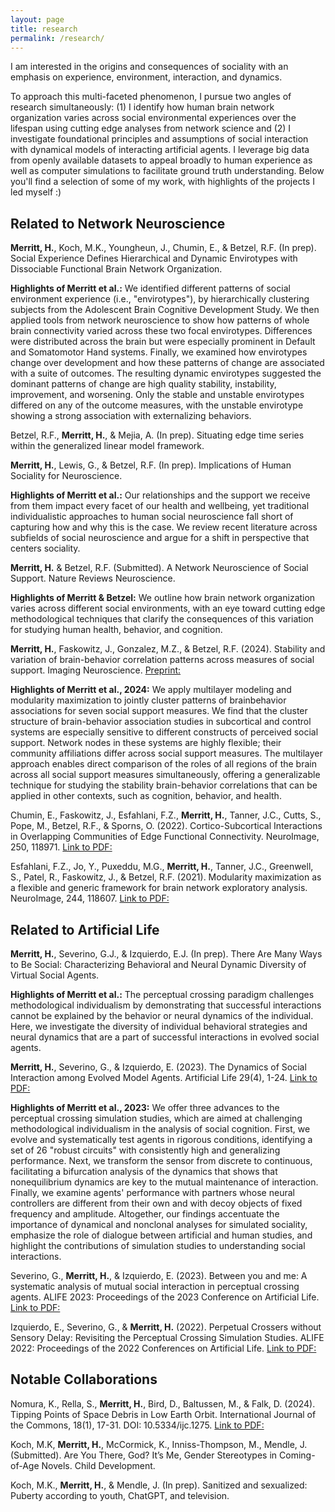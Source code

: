 ```yaml
---
layout: page
title: research
permalink: /research/
---
```


I am interested in the origins and consequences of sociality with an emphasis on experience, environment, interaction, and dynamics. 

To approach this multi-faceted phenomenon, I pursue two angles of research simultaneously: (1) I identify how human brain network organization varies across social environmental experiences over the lifespan using cutting edge analyses from network science and (2) I investigate foundational principles and assumptions of social interaction with dynamical models of interacting artificial agents. I leverage big data from openly available datasets to appeal broadly to human experience as well as computer simulations to facilitate ground truth understanding. Below you'll find a selection of some of my work, with highlights of the projects I led myself :)


## Related to Network Neuroscience
**Merritt, H.**, Koch, M.K., Youngheun, J., Chumin, E., & Betzel, R.F. (In prep). Social Experience Defines Hierarchical and Dynamic Envirotypes with Dissociable Functional Brain Network Organization.

**Highlights of Merritt et al.:** We identified different patterns of social environment experience (i.e., "envirotypes"), by hierarchically clustering subjects from the Adolescent Brain Cognitive Development Study. We then applied tools from network neuroscience to show how patterns of whole brain connectivity varied across these two focal envirotypes. Differences were distributed across the brain but were especially prominent in Default and Somatomotor Hand systems. Finally, we examined how envirotypes change over development and how these patterns of change are associated with a suite of outcomes. The resulting dynamic envirotypes suggested the dominant patterns of change are high quality stability, instability, improvement, and worsening. Only the stable and unstable envirotypes differed on any of the outcome measures, with the unstable envirotype showing a strong association with externalizing behaviors.


Betzel, R.F., **Merritt, H.**, & Mejia, A. (In prep). Situating edge time series within the generalized linear model framework.


**Merritt, H.**, Lewis, G., & Betzel, R.F. (In prep). Implications of Human Sociality for Neuroscience.

**Highlights of Merritt et al.:** Our relationships and the support we receive from them impact every facet of our health and wellbeing, yet traditional individualistic approaches to human social neuroscience fall short of capturing how and why this is the case. We review recent literature across subfields of social neuroscience and argue for a shift in perspective that centers sociality. 


**Merritt, H.** & Betzel, R.F. (Submitted). A Network Neuroscience of Social Support. Nature Reviews Neuroscience.

**Highlights of Merritt & Betzel:** We outline how brain network organization varies across different social environments, with an eye toward cutting edge methodological techniques that clarify the consequences of this variation for studying human health, behavior, and cognition.


**Merritt, H.**, Faskowitz, J., Gonzalez, M.Z., & Betzel, R.F. (2024). Stability and variation of brain-behavior correlation patterns across measures of social support. Imaging Neuroscience. [Preprint:](https://doi.org/10.1101/2023.03.23.533966)

**Highlights of Merritt et al., 2024:** We apply multilayer modeling and modularity maximization to jointly cluster patterns of brainbehavior associations for seven social support measures. We find that the cluster structure of brain-behavior association studies in subcortical and control systems are especially sensitive to different constructs of perceived social support. Network nodes in these systems are highly flexible; their community affiliations differ across social support measures.  The multilayer approach enables direct comparison of the roles of all regions of the brain
across all social support measures simultaneously, offering a generalizable technique for studying the stability brain-behavior correlations that can be applied in other contexts, such as cognition, behavior, and health.


Chumin, E., Faskowitz, J., Esfahlani, F.Z., **Merritt, H.**, Tanner, J.C., Cutts, S., Pope, M., Betzel, R.F., & Sporns, O. (2022). Cortico-Subcortical Interactions in Overlapping Communities of Edge Functional Connectivity. NeuroImage, 250, 118971. [Link to PDF:](https://www.sciencedirect.com/science/article/pii/S1053811922001008)


Esfahlani, F.Z., Jo, Y., Puxeddu, M.G., **Merritt, H.**, Tanner, J.C., Greenwell, S., Patel, R., Faskowitz, J., & Betzel, R.F. (2021). Modularity maximization as a flexible and generic framework for brain network exploratory analysis. NeuroImage, 244, 118607. [Link to PDF:](https://www.sciencedirect.com/science/article/pii/S1053811921008806)



## Related to Artificial Life
**Merritt, H.**, Severino, G.J., & Izquierdo, E.J. (In prep). There Are Many Ways to Be Social: Characterizing Behavioral and Neural Dynamic Diversity of Virtual Social Agents.

**Highlights of Merritt et al.:** The perceptual crossing paradigm challenges methodological individualism by demonstrating that successful interactions cannot be explained by the behavior or neural dynamics of the individual. Here, we investigate the diversity of individual behavioral strategies and neural dynamics that are a part of successful interactions in evolved social agents. 


**Merritt, H.**, Severino, G., & Izquierdo, E. (2023). The Dynamics of Social Interaction among Evolved Model Agents. Artificial Life 29(4), 1-24. [Link to PDF:](https://pubmed.ncbi.nlm.nih.gov/37988679/)

**Highlights of Merritt et al., 2023:** We offer three advances to the perceptual crossing simulation studies, which are aimed at challenging methodological individualism in the analysis of social cognition. First, we evolve and systematically test agents in rigorous conditions, identifying a set of 26 "robust circuits" with consistently high and generalizing performance. Next, we transform the sensor from discrete to continuous, facilitating a bifurcation analysis of the dynamics that shows that nonequilibrium dynamics are key to the mutual maintenance of interaction. Finally, we examine agents' performance with partners whose neural controllers are different from their own and with decoy objects of fixed frequency and amplitude. Altogether, our findings accentuate the importance of dynamical and nonclonal analyses for simulated sociality, emphasize the role of dialogue between artificial and human studies, and highlight the contributions of simulation studies to understanding social interactions.


Severino, G., **Merritt, H.**, & Izquierdo, E. (2023). Between you and me: A systematic analysis of mutual social interaction in perceptual crossing agents. ALIFE 2023: Proceedings of the 2023 Conference on Artificial Life. [Link to PDF:](chrome-extension://efaidnbmnnnibpcajpcglclefindmkaj/https://watermark.silverchair.com/isal_a_00609.pdf?token=AQECAHi208BE49Ooan9kkhW_Ercy7Dm3ZL_9Cf3qfKAc485ysgAAAz8wggM7BgkqhkiG9w0BBwagggMsMIIDKAIBADCCAyEGCSqGSIb3DQEHATAeBglghkgBZQMEAS4wEQQM51FgWmEAjI9jSzKDAgEQgIIC8uR-U36eF2zL3fl5hBWcgWCF2s0GpFMzLecgJ-K9GvnXQoYn2NMhHFlXwoBz_TyrV1Lc3LDw0IZDIR2JTs8nLxW4a3pO4PcCXln93nz4Du_uPFRMvQ5sF-GfJIhgNb6LwBV2OfqhYVJyCkjilCmeMuQWEGr1YTJ2KUOIQZcSK_ysijfZCjT2uDmrQNo0kFccBksszypWzidALk9X0vNKrBS52eEaDvxmvSCYq3R0hvX-u3F7MIFv_surK3Ouowg1OFotATy0yEfwM7RQ1hhHunJZBKNf_sFx6QpptjX7lFs7pMCHhTMqGHm2E3L51zliIVoPl0T23upRuibQgQKvbmLYqm0IQe31oeUgkwewSwpZsrPbNfQOt--OnlEBymYkFh4awweINRr_ADYMIpWIKfVUmV3rj5pYJ5E_1d3fZqGHgYwYaK7JFnu1PB1ghsc-WXrIQxLtRgSwGihaPJMpuctaOrccE9xD4BbL8XPipnooV8G_O2rMM9G2p47wsk4iQnz0ojGo0QYCj9uG2JHLH3wnZMEk_DNYQFn_1L4sIM8AxiN1fXzCasDRF27IPQRvJh_TdHl24zXca4VFaeR2lpW3prnArbYVSbRV3j150sd7q8NvwKhgUxysQ-GsecFTBwGwsEADalqcJcIdBhpc8uP9LE9AeqwgTYatMBg9JW3updCyfb0b9MJlAGS6b1iUfhUl3VKhpIQeoGbir_SPCJieltUvMp2KiBaT40ODswIfOKP2oXSucyP9G3ubjRKhHumBcliY6SJpfGPI7q_xMdwR_Yfpb5r0LeRZ5xgNtnKcjStICe3IgUbOeaMzdabaWh_gMBEgcKF1KHTU8zeHPBsX1bb7q39YLw-Taq5Ls3chgAuFNKyhhA64tQ-hjhqHFKNq-ysOryljMM47LUknwTS8OERjRRbJuTasFv0fgG05zn9FYvq9zKZRsjMIMVJW2ERBZeGU7Jxk-Gc4BBGCzr_Ix3POkQVSejyrK7T35wKOc-c)


Izquierdo, E., Severino, G., & **Merritt, H.** (2022). Perpetual Crossers without Sensory Delay: Revisiting the Perceptual Crossing Simulation Studies. ALIFE 2022: Proceedings of the 2022 Conferences on Artificial Life. [Link to PDF:](chrome-extension://efaidnbmnnnibpcajpcglclefindmkaj/https://par.nsf.gov/servlets/purl/10346668)



## Notable Collaborations
Nomura, K., Rella, S., **Merritt, H.**, Bird, D., Baltussen, M., & Falk, D. (2024). Tipping Points of Space Debris in Low Earth Orbit. International Journal of the Commons, 18(1), 17-31. DOI: 10.5334/ijc.1275. [Link to PDF:](https://thecommonsjournal.org/articles/10.5334/ijc.1275)

Koch, M.K, **Merritt, H.**, McCormick, K., Inniss-Thompson, M., Mendle, J. (Submitted). Are You There, God? It’s Me, Gender Stereotypes in Coming-of-Age Novels. Child Development.

Koch, M.K., **Merritt, H.**, & Mendle, J. (In prep). Sanitized and sexualized: Puberty according to youth, ChatGPT, and television. 


